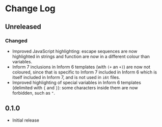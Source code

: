 # Change Log

## Unreleased

### Changed

- Improved JavaScript highlighting: escape sequences are now highlighted in strings and function are now in a different colour than variables.
- Inform 7 inclusions in Inform 6 templates (with `(+` an `+)`) are now not coloured, since that is specific to Inform 7 included in Inform 6 which is itself included in Inform 7, and is not used in `i6t` files.
- Improved highlighting of special variables in Inform 6 templates (delimited with `{` and `}`): some characters inside them are now forbidden, such as `"`.

## 0.1.0

- Initial release
